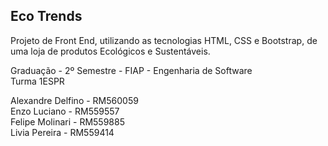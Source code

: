## Eco Trends

Projeto de Front End, utilizando as tecnologias HTML, CSS e Bootstrap, de uma loja de produtos Ecológicos e Sustentáveis.

Graduação - 2º Semestre - FIAP - Engenharia de Software\
Turma 1ESPR

Alexandre Delfino - RM560059\
Enzo Luciano - RM559557\
Felipe Molinari - RM559885\
Livia Pereira - RM559414
